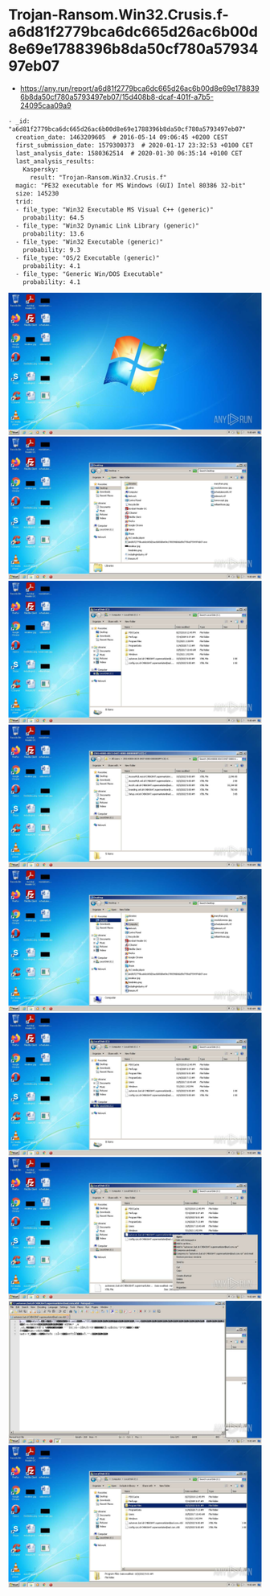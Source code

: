 # Trojan-Ransom.Win32.Crusis.f-a6d81f2779bca6dc665d26ac6b00d8e69e1788396b8da50cf780a5793497eb07

- https://any.run/report/a6d81f2779bca6dc665d26ac6b00d8e69e1788396b8da50cf780a5793497eb07/15d408b8-dcaf-401f-a7b5-24095caa09a9

```
- _id: "a6d81f2779bca6dc665d26ac6b00d8e69e1788396b8da50cf780a5793497eb07"
  creation_date: 1463209605  # 2016-05-14 09:06:45 +0200 CEST
  first_submission_date: 1579300373  # 2020-01-17 23:32:53 +0100 CET
  last_analysis_date: 1580362514  # 2020-01-30 06:35:14 +0100 CET
  last_analysis_results: 
    Kaspersky: 
      result: "Trojan-Ransom.Win32.Crusis.f"
  magic: "PE32 executable for MS Windows (GUI) Intel 80386 32-bit"
  size: 145230
  trid: 
  - file_type: "Win32 Executable MS Visual C++ (generic)"
    probability: 64.5
  - file_type: "Win32 Dynamic Link Library (generic)"
    probability: 13.6
  - file_type: "Win32 Executable (generic)"
    probability: 9.3
  - file_type: "OS/2 Executable (generic)"
    probability: 4.1
  - file_type: "Generic Win/DOS Executable"
    probability: 4.1
```

![15d408b8-dcaf-401f-a7b5-24095caa09a9-1.jpeg](15d408b8-dcaf-401f-a7b5-24095caa09a9-1.jpeg)
![15d408b8-dcaf-401f-a7b5-24095caa09a9-6.jpeg](15d408b8-dcaf-401f-a7b5-24095caa09a9-6.jpeg)
![15d408b8-dcaf-401f-a7b5-24095caa09a9-7.jpeg](15d408b8-dcaf-401f-a7b5-24095caa09a9-7.jpeg)
![15d408b8-dcaf-401f-a7b5-24095caa09a9-13.jpeg](15d408b8-dcaf-401f-a7b5-24095caa09a9-13.jpeg)
![15d408b8-dcaf-401f-a7b5-24095caa09a9-14.jpeg](15d408b8-dcaf-401f-a7b5-24095caa09a9-14.jpeg)
![15d408b8-dcaf-401f-a7b5-24095caa09a9-15.jpeg](15d408b8-dcaf-401f-a7b5-24095caa09a9-15.jpeg)
![15d408b8-dcaf-401f-a7b5-24095caa09a9-16.jpeg](15d408b8-dcaf-401f-a7b5-24095caa09a9-16.jpeg)
![15d408b8-dcaf-401f-a7b5-24095caa09a9-17.jpeg](15d408b8-dcaf-401f-a7b5-24095caa09a9-17.jpeg)
![15d408b8-dcaf-401f-a7b5-24095caa09a9-23.jpeg](15d408b8-dcaf-401f-a7b5-24095caa09a9-23.jpeg)
